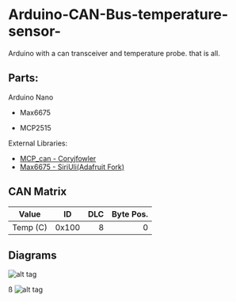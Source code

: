 # Arduino-CAN-Bus-temperature-sensor-
Arduino with a can transceiver and temperature probe. that is all.

## Parts:

Arduino Nano

- Max6675

- MCP2515

External Libraries:
- [MCP_can - Coryjfowler](https://github.com/coryjfowler/MCP_CAN_lib)
- [Max6675 - SiriUli(Adafruit Fork)](https://github.com/SirUli/MAX6675)


## CAN Matrix

| Value       | ID        |DLC   | Byte Pos.|
| ------------- |:-----:  |----: |       --:|
| Temp (C)      | 0x100 |   8    | 0        |

## Diagrams

![alt tag](https://github.com/theHeathLee/Arduino-CAN-Bus-temperature-sensor-/blob/master/Pictures/frSchematic.png?raw=true "Connected oldtimer banner")

ß
![alt tag](https://github.com/theHeathLee/Arduino-CAN-Bus-temperature-sensor-/blob/master/Pictures/frBreadboared.png?raw=true "Connected oldtimer banner")

